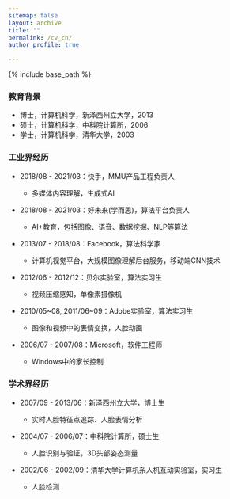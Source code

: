 ```yaml
---
sitemap: false
layout: archive
title: ""
permalink: /cv_cn/
author_profile: true

---
```


{% include base_path %}

### 教育背景

* 博士，计算机科学，新泽西州立大学，2013
* 硕士，计算机科学，中科院计算所，2006
* 学士，计算机科学，清华大学，2003

### 工业界经历

* 2018/08 - 2021/03：快手，MMU产品工程负责人
  * 多媒体内容理解，生成式AI

* 2018/08 - 2021/03：好未来(学而思)，算法平台负责人
  * AI+教育，包括图像、语音、数据挖掘、NLP等算法

* 2013/07 - 2018/08：Facebook，算法科学家
  * 计算机视觉平台，大规模图像理解后台服务，移动端CNN技术

* 2012/06 - 2012/12：贝尔实验室，算法实习生
  * 视频压缩感知，单像素摄像机

* 2010/05~08, 2011/06~09：Adobe实验室，算法实习生
  * 图像和视频中的表情变换，人脸动画

* 2006/07 - 2007/08：Microsoft，软件工程师
  * Windows中的家长控制

### 学术界经历

* 2007/09 - 2013/06：新泽西州立大学，博士生
  * 实时人脸特征点追踪、人脸表情分析

* 2004/07 - 2006/07：中科院计算所，硕士生
  * 人脸识别与验证，3D头部姿态测量

* 2002/06 - 2002/09：清华大学计算机系人机互动实验室，实习生
  * 人脸检测